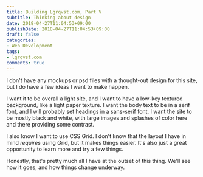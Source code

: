 ```yaml
---
title: Building Lgrqvst.com, Part V
subtitle: Thinking about design
date: 2018-04-27T11:04:53+09:00
publishDate: 2018-04-27T11:04:53+09:00
draft: false
categories:
- Web Development
tags:
- lgrqvst.com
comments: true
---
```


I don't have any mockups or psd files with a thought-out design for this site, but I do have a few ideas I want to make happen.
<!--more-->

I want it to be overall a light site, and I want to have a low-key textured background, like a light paper texture. I want the body text to be in a serif font, and I will probably set headings in a sans-serif font. I want the site to be mostly black and white, with large images and splashes of color here and there providing some contrast.

I also know I want to use CSS Grid. I don't know that the layout I have in mind _requires_ using Grid, but it makes things easier. It's also just a great opportunity to learn more and try a few things.

Honestly, that's pretty much all I have at the outset of this thing. We'll see how it goes, and how things change underway.
